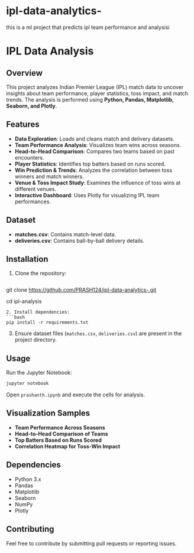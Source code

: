 # ipl-data-analytics-
this is a ml project that predicts ipl team performance and analysisi 


# IPL Data Analysis

## Overview
This project analyzes Indian Premier League (IPL) match data to uncover insights about team performance, player statistics, toss impact, and match trends. The analysis is performed using **Python, Pandas, Matplotlib, Seaborn, and Plotly**.

## Features
- **Data Exploration**: Loads and cleans match and delivery datasets.
- **Team Performance Analysis**: Visualizes team wins across seasons.
- **Head-to-Head Comparison**: Compares two teams based on past encounters.
- **Player Statistics**: Identifies top batters based on runs scored.
- **Win Prediction & Trends**: Analyzes the correlation between toss winners and match winners.
- **Venue & Toss Impact Study**: Examines the influence of toss wins at different venues.
- **Interactive Dashboard**: Uses Plotly for visualizing IPL team performances.

## Dataset
- **matches.csv**: Contains match-level data.
- **deliveries.csv**: Contains ball-by-ball delivery details.

## Installation
1. Clone the repository:
   ```bash
 git clone https://github.com/PRASH124/ipl-data-analytics-.git

   cd ipl-analysis
   ```
2. Install dependencies:
   ```bash
   pip install -r requirements.txt
   ```
3. Ensure dataset files (`matches.csv`, `deliveries.csv`) are present in the project directory.

## Usage
Run the Jupyter Notebook:
```bash
jupyter notebook
```
Open `prashanth.ipynb` and execute the cells for analysis.

## Visualization Samples
- **Team Performance Across Seasons**
- **Head-to-Head Comparison of Teams**
- **Top Batters Based on Runs Scored**
- **Correlation Heatmap for Toss-Win Impact**

## Dependencies
- Python 3.x
- Pandas
- Matplotlib
- Seaborn
- NumPy
- Plotly

## Contributing
Feel free to contribute by submitting pull requests or reporting issues.




